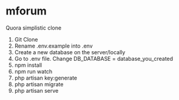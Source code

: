 # mforum
Quora simplistic clone

1. Git Clone
2. Rename .env.example into .env
3. Create a new database on the server/locally
4. Go to .env file. Change DB_DATABASE = database_you_created
5. npm install
6. npm run watch
7. php artisan key:generate
8. php artisan migrate
9. php artisan serve
